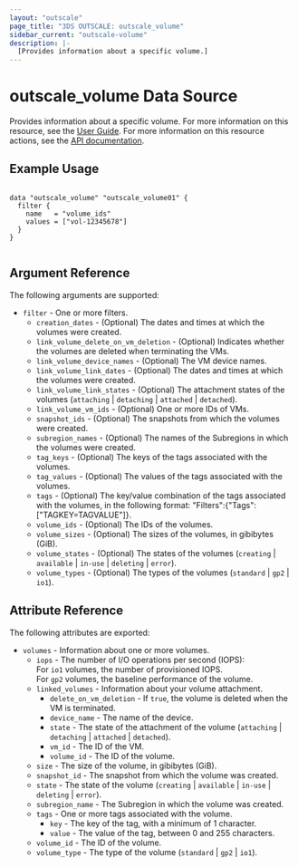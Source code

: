 ```yaml
---
layout: "outscale"
page_title: "3DS OUTSCALE: outscale_volume"
sidebar_current: "outscale-volume"
description: |-
  [Provides information about a specific volume.]
---
```


# outscale_volume Data Source

Provides information about a specific volume.
For more information on this resource, see the [User Guide](https://wiki.outscale.net/display/EN/About+Volumes).
For more information on this resource actions, see the [API documentation](https://docs.outscale.com/api#3ds-outscale-api-volume).

## Example Usage

```hcl

data "outscale_volume" "outscale_volume01" {
  filter {
    name   = "volume_ids"
    values = ["vol-12345678"]
  }
}


```

## Argument Reference

The following arguments are supported:

* `filter` - One or more filters.
  * `creation_dates` - (Optional) The dates and times at which the volumes were created.
  * `link_volume_delete_on_vm_deletion` - (Optional) Indicates whether the volumes are deleted when terminating the VMs.
  * `link_volume_device_names` - (Optional) The VM device names.
  * `link_volume_link_dates` - (Optional) The dates and times at which the volumes were created.
  * `link_volume_link_states` - (Optional) The attachment states of the volumes (`attaching` \| `detaching` \| `attached` \| `detached`).
  * `link_volume_vm_ids` - (Optional) One or more IDs of VMs.
  * `snapshot_ids` - (Optional) The snapshots from which the volumes were created.
  * `subregion_names` - (Optional) The names of the Subregions in which the volumes were created.
  * `tag_keys` - (Optional) The keys of the tags associated with the volumes.
  * `tag_values` - (Optional) The values of the tags associated with the volumes.
  * `tags` - (Optional) The key/value combination of the tags associated with the volumes, in the following format: "Filters":{"Tags":["TAGKEY=TAGVALUE"]}.
  * `volume_ids` - (Optional) The IDs of the volumes.
  * `volume_sizes` - (Optional) The sizes of the volumes, in gibibytes (GiB).
  * `volume_states` - (Optional) The states of the volumes (`creating` \| `available` \| `in-use` \| `deleting` \| `error`).
  * `volume_types` - (Optional) The types of the volumes (`standard` \| `gp2` \| `io1`).

## Attribute Reference

The following attributes are exported:

* `volumes` - Information about one or more volumes.
  * `iops` - The number of I/O operations per second (IOPS):  
    For `io1` volumes, the number of provisioned IOPS.  
    For `gp2` volumes, the baseline performance of the volume.
  * `linked_volumes` - Information about your volume attachment.
    * `delete_on_vm_deletion` - If `true`, the volume is deleted when the VM is terminated.
    * `device_name` - The name of the device.
    * `state` - The state of the attachment of the volume (`attaching` \| `detaching` \| `attached` \| `detached`).
    * `vm_id` - The ID of the VM.
    * `volume_id` - The ID of the volume.
  * `size` - The size of the volume, in gibibytes (GiB).
  * `snapshot_id` - The snapshot from which the volume was created.
  * `state` - The state of the volume (`creating` \| `available` \| `in-use` \| `deleting` \| `error`).
  * `subregion_name` - The Subregion in which the volume was created.
  * `tags` - One or more tags associated with the volume.
    * `key` - The key of the tag, with a minimum of 1 character.
    * `value` - The value of the tag, between 0 and 255 characters.
  * `volume_id` - The ID of the volume.
  * `volume_type` - The type of the volume (`standard` \| `gp2` \| `io1`).
